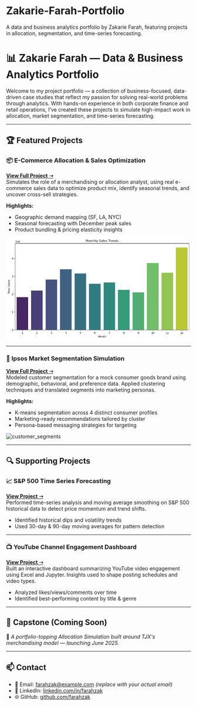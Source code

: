 # Zakarie-Farah-Portfolio
A data and business analytics portfolio by Zakarie Farah, featuring projects in allocation, segmentation, and time-series forecasting.

# 📊 Zakarie Farah — Data & Business Analytics Portfolio

Welcome to my project portfolio — a collection of business-focused, data-driven case studies that reflect my passion for solving real-world problems through analytics. With hands-on experience in both corporate finance and retail operations, I’ve created these projects to simulate high-impact work in allocation, market segmentation, and time-series forecasting.

---

## 🏆 Featured Projects

### 📦 E-Commerce Allocation & Sales Optimization  
**[View Full Project ➝](https://github.com/farahzak/E-commerce)**  
Simulates the role of a merchandising or allocation analyst, using real e-commerce sales data to optimize product mix, identify seasonal trends, and uncover cross-sell strategies.

**Highlights:**
- Geographic demand mapping (SF, LA, NYC)
- Seasonal forecasting with December peak sales
- Product bundling & pricing elasticity insights

![ecommerce_banner](https://github.com/farahzak/E-commerce/raw/main/images/monthly_sales.png)

---

### 🧠 Ipsos Market Segmentation Simulation  
**[View Full Project ➝](https://github.com/farahzak/Ipsos-Market-Research-Simulation)**  
Modeled customer segmentation for a mock consumer goods brand using demographic, behavioral, and preference data. Applied clustering techniques and translated segments into marketing personas.

**Highlights:**
- K-means segmentation across 4 distinct consumer profiles
- Marketing-ready recommendations tailored by cluster
- Persona-based messaging strategies for targeting

![customer_segments](https://github.com/farahzak/Ipsos-Market-Research-Simulation/raw/main/images/customer_segments.png)

---

## 🔍 Supporting Projects

### 📈 S&P 500 Time Series Forecasting  
**[View Project ➝](https://github.com/farahzak/Stock-Exchange)**  
Performed time-series analysis and moving average smoothing on S&P 500 historical data to detect price momentum and trend shifts.

- Identified historical dips and volatility trends
- Used 30-day & 90-day moving averages for pattern detection

---

### 📺 YouTube Channel Engagement Dashboard  
**[View Project ➝](https://github.com/farahzak/Data-Analyst-and-Visualization-Portfolio)**  
Built an interactive dashboard summarizing YouTube video engagement using Excel and Jupyter. Insights used to shape posting schedules and video types.

- Analyzed likes/views/comments over time
- Identified best-performing content by title & genre

---

## 🧱 Capstone (Coming Soon)

📌 *A portfolio-topping Allocation Simulation built around TJX's merchandising model — launching June 2025.*

---

## 📫 Contact

- 📧 Email: farahzak@example.com *(replace with your actual email)*
- 💼 LinkedIn: [linkedin.com/in/farahzak](https://www.linkedin.com/in/farahzak)
- 🌐 GitHub: [github.com/farahzak](https://github.com/farahzak)
